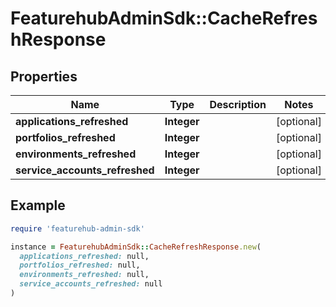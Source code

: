 # FeaturehubAdminSdk::CacheRefreshResponse

## Properties

| Name | Type | Description | Notes |
| ---- | ---- | ----------- | ----- |
| **applications_refreshed** | **Integer** |  | [optional] |
| **portfolios_refreshed** | **Integer** |  | [optional] |
| **environments_refreshed** | **Integer** |  | [optional] |
| **service_accounts_refreshed** | **Integer** |  | [optional] |

## Example

```ruby
require 'featurehub-admin-sdk'

instance = FeaturehubAdminSdk::CacheRefreshResponse.new(
  applications_refreshed: null,
  portfolios_refreshed: null,
  environments_refreshed: null,
  service_accounts_refreshed: null
)
```

